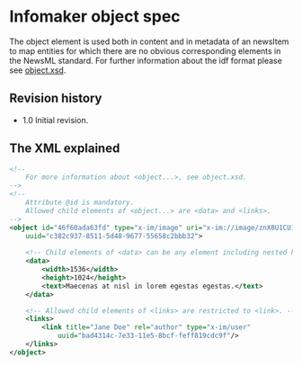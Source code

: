 # Infomaker object spec
The object element is used both in content and in metadata of an newsItem to map entities for which there are no obvious corresponding elements in the NewsML standard. For further information about the idf format please see [object.xsd](https://github.com/Infomaker/writer-format/tree/master/object/object.xsd).

## Revision history
* 1.0	Initial revision.

## The XML explained
```xml
<!-- 
    For more information about <object...>, see object.xsd.
-->
<!-- 
    Attribute @id is mandatory.
    Allowed child elements of <object...> are <data> and <links>.
-->
<object id="46f60ada63fd" type="x-im/image" uri="x-im://image/znX8U1CU124n26zu7gb40_jBzSk.jpeg"
    uuid="c382c937-8511-5d48-9677-55658c2bbb32">
    
    <!-- Child elements of <data> can be any element including nested hierarchies. -->
    <data>
        <width>1536</width>
        <height>1024</height>
        <text>Maecenas at nisl in lorem egestas egestas.</text>
    </data>

    <!-- Allowed child elements of <links> are restricted to <link>. -->    
    <links>    
        <link title="Jane Doe" rel="author" type="x-im/user"
            uuid="bad4314c-7e33-11e5-8bcf-feff819cdc9f"/>
    </links>
</object>
```